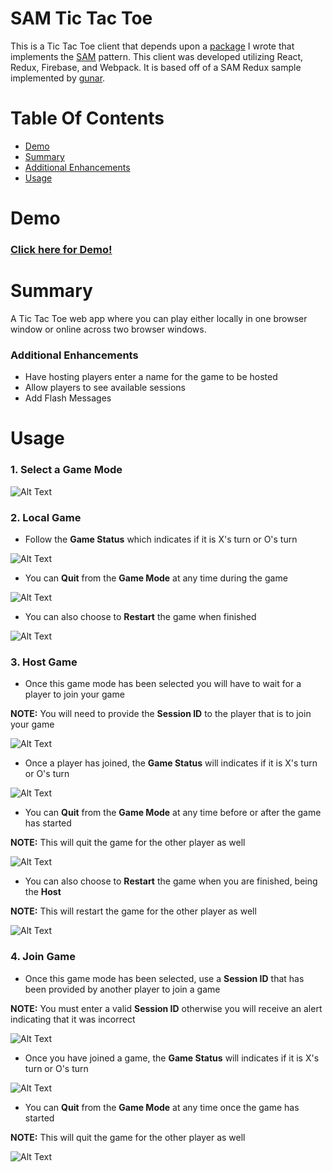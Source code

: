 
# SAM Tic Tac Toe

This is a Tic Tac Toe client that depends upon a [package](https://www.npmjs.com/package/tic-tac-toe-engine "tic-tac-toe-engine") I wrote that implements the [SAM](http://sam.js.org/ "SAM") pattern. This client was developed utilizing React, Redux, Firebase, and Webpack. It is based off of a SAM Redux sample implemented by [gunar](https://github.com/gunar/sam-redux "SAM Redux").

# Table Of Contents
- [Demo](#demo)
- [Summary](#summary)
- [Additional Enhancements](#additional-enhancements)
- [Usage](#usage)

# Demo
### [Click here for Demo!](https://tic-tac-toe-redux-sam.firebaseapp.com)
# Summary
A Tic Tac Toe web app where you can play either locally in one browser window or online across two browser windows.

### Additional Enhancements
- Have hosting players enter a name for the game to be hosted
- Allow players to see available sessions
- Add Flash Messages

# Usage

### 1. Select a Game Mode
![Alt Text](https://s30.postimg.org/lvootrq5d/game_modes.png)
### 2. Local Game
- Follow the **Game Status** which indicates if it is X's turn or O's turn

![Alt Text](https://s18.postimg.org/ix7hbbfsp/turn_game_status.png)
- You can **Quit** from the **Game Mode** at any time during the game

![Alt Text](https://s8.postimg.org/6k2861ja9/quit_game_mode.png)
- You can also choose to **Restart** the game when finished

![Alt Text](https://s14.postimg.org/chndh9i8t/restart_game.png)

### 3. Host Game
- Once this game mode has been selected you will have to wait for a player to join your game

**NOTE:** You will need to provide the **Session ID** to the player that is to join your game

![Alt Text](https://s8.postimg.org/4boi82t45/hosting_game.png)
- Once a player has joined, the **Game Status** will indicates if it is X's turn or O's turn

![Alt Text](https://s18.postimg.org/ix7hbbfsp/turn_game_status.png)
- You can **Quit** from the **Game Mode** at any time before or after the game has started

**NOTE:** This will quit the game for the other player as well

![Alt Text](https://s8.postimg.org/6k2861ja9/quit_game_mode.png)
- You can also choose to **Restart** the game when you are finished, being the **Host**

**NOTE:** This will restart the game for the other player as well

![Alt Text](https://s14.postimg.org/chndh9i8t/restart_game.png)

### 4. Join Game
- Once this game mode has been selected, use a **Session ID** that has been provided by another player to join a game

**NOTE:** You must enter a valid **Session ID** otherwise you will receive an alert indicating that it was incorrect

![Alt Text](https://s22.postimg.org/4y5fyv2q9/joining_game.png)
- Once you have joined a game, the **Game Status** will indicates if it is X's turn or O's turn

![Alt Text](https://s18.postimg.org/ix7hbbfsp/turn_game_status.png)
- You can **Quit** from the **Game Mode** at any time once the game has started

**NOTE:** This will quit the game for the other player as well

![Alt Text](https://s8.postimg.org/6k2861ja9/quit_game_mode.png)
